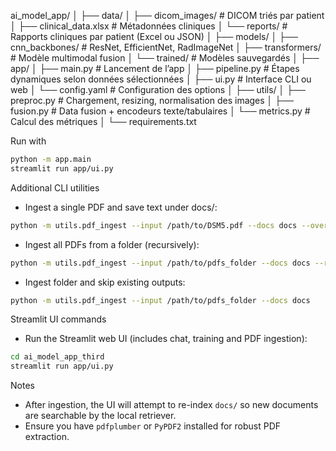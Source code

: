 ai_model_app/
│
├── data/
│   ├── dicom_images/            # DICOM triés par patient
│   ├── clinical_data.xlsx       # Métadonnées cliniques
│   └── reports/                 # Rapports cliniques par patient (Excel ou JSON)
│
├── models/
│   ├── cnn_backbones/           # ResNet, EfficientNet, RadImageNet
│   ├── transformers/            # Modèle multimodal fusion
│   └── trained/                 # Modèles sauvegardés
│
├── app/
│   ├── main.py                  # Lancement de l’app
│   ├── pipeline.py              # Étapes dynamiques selon données sélectionnées
│   ├── ui.py                    # Interface CLI ou web
│   └── config.yaml              # Configuration des options
│
├── utils/
│   ├── preproc.py               # Chargement, resizing, normalisation des images
│   ├── fusion.py                # Data fusion + encodeurs texte/tabulaires
│   └── metrics.py               # Calcul des métriques
│
└── requirements.txt


Run with 

```bash
python -m app.main
streamlit run app/ui.py
```

Additional CLI utilities

- Ingest a single PDF and save text under docs/:

```bash
python -m utils.pdf_ingest --input /path/to/DSM5.pdf --docs docs --overwrite
```

- Ingest all PDFs from a folder (recursively):

```bash
python -m utils.pdf_ingest --input /path/to/pdfs_folder --docs docs --recursive
```

- Ingest folder and skip existing outputs:

```bash
python -m utils.pdf_ingest --input /path/to/pdfs_folder --docs docs
```

Streamlit UI commands

- Run the Streamlit web UI (includes chat, training and PDF ingestion):

```bash
cd ai_model_app_third
streamlit run app/ui.py
```

Notes

- After ingestion, the UI will attempt to re-index `docs/` so new documents are searchable by the local retriever.
- Ensure you have `pdfplumber` or `PyPDF2` installed for robust PDF extraction.